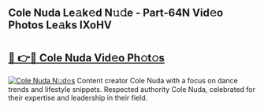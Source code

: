 ## Cole Nuda Le𝚊k𝚎d N𝚞𝚍e - Part-64N Vid𝚎o Photos Le𝚊ks IXoHV

# <h2><a href="http://fbdmn7.evod.top/?m=Cole+Nuda">🔗 👉🔴 Cole Nuda Vid𝚎o Ph𝚘t𝚘s</a></h2>

[![Cole Nuda N𝚞d𝚎s](https://i.imgur.com/8V9OHl7.gif)](http://fbdmn7.evod.top/?m=Cole+Nuda)
Content creator Cole Nuda with a focus on dance trends and lifestyle snippets. Respected authority Cole Nuda, celebrated for their expertise and leadership in their field. 
